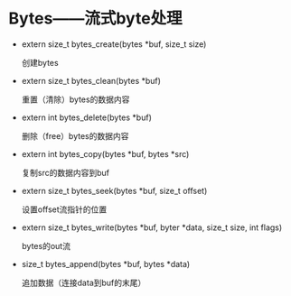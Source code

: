 # Bytes——流式byte处理
- extern size_t bytes_create(bytes *buf, size_t size)

  创建bytes

- extern size_t bytes_clean(bytes *buf)

  重置（清除）bytes的数据内容

- extern int bytes_delete(bytes *buf)

  删除（free）bytes的数据内容

- extern int bytes_copy(bytes *buf, bytes *src)

  复制src的数据内容到buf

- extern size_t bytes_seek(bytes *buf, size_t offset)

  设置offset流指针的位置

- extern size_t bytes_write(bytes *buf, byter *data, size_t size, int flags)

  bytes的out流

- size_t bytes_append(bytes *buf, bytes *data)

  追加数据（连接data到buf的末尾）